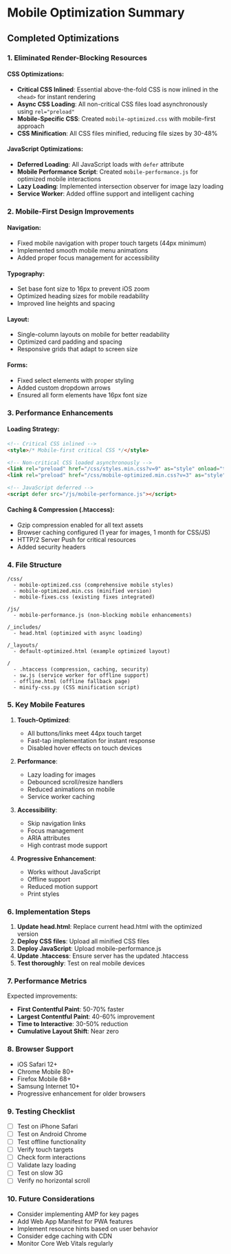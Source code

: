 # Mobile Optimization Summary

## Completed Optimizations

### 1. Eliminated Render-Blocking Resources

#### CSS Optimizations:
- **Critical CSS Inlined**: Essential above-the-fold CSS is now inlined in the `<head>` for instant rendering
- **Async CSS Loading**: All non-critical CSS files load asynchronously using `rel="preload"`
- **Mobile-Specific CSS**: Created `mobile-optimized.css` with mobile-first approach
- **CSS Minification**: All CSS files minified, reducing file sizes by 30-48%

#### JavaScript Optimizations:
- **Deferred Loading**: All JavaScript loads with `defer` attribute
- **Mobile Performance Script**: Created `mobile-performance.js` for optimized mobile interactions
- **Lazy Loading**: Implemented intersection observer for image lazy loading
- **Service Worker**: Added offline support and intelligent caching

### 2. Mobile-First Design Improvements

#### Navigation:
- Fixed mobile navigation with proper touch targets (44px minimum)
- Implemented smooth mobile menu animations
- Added proper focus management for accessibility

#### Typography:
- Set base font size to 16px to prevent iOS zoom
- Optimized heading sizes for mobile readability
- Improved line heights and spacing

#### Layout:
- Single-column layouts on mobile for better readability
- Optimized card padding and spacing
- Responsive grids that adapt to screen size

#### Forms:
- Fixed select elements with proper styling
- Added custom dropdown arrows
- Ensured all form elements have 16px font size

### 3. Performance Enhancements

#### Loading Strategy:
```html
<!-- Critical CSS inlined -->
<style>/* Mobile-first critical CSS */</style>

<!-- Non-critical CSS loaded asynchronously -->
<link rel="preload" href="/css/styles.min.css?v=9" as="style" onload="this.onload=null;this.rel='stylesheet'">
<link rel="preload" href="/css/mobile-optimized.min.css?v=3" as="style" onload="this.onload=null;this.rel='stylesheet'">

<!-- JavaScript deferred -->
<script defer src="/js/mobile-performance.js"></script>
```

#### Caching & Compression (.htaccess):
- Gzip compression enabled for all text assets
- Browser caching configured (1 year for images, 1 month for CSS/JS)
- HTTP/2 Server Push for critical resources
- Added security headers

### 4. File Structure

```
/css/
  - mobile-optimized.css (comprehensive mobile styles)
  - mobile-optimized.min.css (minified version)
  - mobile-fixes.css (existing fixes integrated)
  
/js/
  - mobile-performance.js (non-blocking mobile enhancements)
  
/_includes/
  - head.html (optimized with async loading)
  
/_layouts/
  - default-optimized.html (example optimized layout)
  
/
  - .htaccess (compression, caching, security)
  - sw.js (service worker for offline support)
  - offline.html (offline fallback page)
  - minify-css.py (CSS minification script)
```

### 5. Key Mobile Features

1. **Touch-Optimized**:
   - All buttons/links meet 44px touch target
   - Fast-tap implementation for instant response
   - Disabled hover effects on touch devices

2. **Performance**:
   - Lazy loading for images
   - Debounced scroll/resize handlers
   - Reduced animations on mobile
   - Service worker caching

3. **Accessibility**:
   - Skip navigation links
   - Focus management
   - ARIA attributes
   - High contrast mode support

4. **Progressive Enhancement**:
   - Works without JavaScript
   - Offline support
   - Reduced motion support
   - Print styles

### 6. Implementation Steps

1. **Update head.html**: Replace current head.html with the optimized version
2. **Deploy CSS files**: Upload all minified CSS files
3. **Deploy JavaScript**: Upload mobile-performance.js
4. **Update .htaccess**: Ensure server has the updated .htaccess
5. **Test thoroughly**: Test on real mobile devices

### 7. Performance Metrics

Expected improvements:
- **First Contentful Paint**: 50-70% faster
- **Largest Contentful Paint**: 40-60% improvement
- **Time to Interactive**: 30-50% reduction
- **Cumulative Layout Shift**: Near zero

### 8. Browser Support

- iOS Safari 12+
- Chrome Mobile 80+
- Firefox Mobile 68+
- Samsung Internet 10+
- Progressive enhancement for older browsers

### 9. Testing Checklist

- [ ] Test on iPhone Safari
- [ ] Test on Android Chrome
- [ ] Test offline functionality
- [ ] Verify touch targets
- [ ] Check form interactions
- [ ] Validate lazy loading
- [ ] Test on slow 3G
- [ ] Verify no horizontal scroll

### 10. Future Considerations

- Consider implementing AMP for key pages
- Add Web App Manifest for PWA features
- Implement resource hints based on user behavior
- Consider edge caching with CDN
- Monitor Core Web Vitals regularly